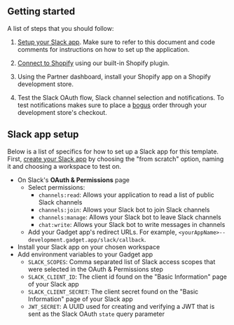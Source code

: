 ## Getting started

A list of steps that you should follow:

1. [Setup your Slack app](https://api.slack.com/). Make sure to refer to this document and code comments for instructions on how to set up the application.

2. [Connect to Shopify](https://docs.gadget.dev/guides/tutorials/connecting-to-shopify#connecting-to-shopify) using our built-in Shopify plugin.

3. Using the Partner dashboard, install your Shopify app on a Shopify development store.

4. Test the Slack OAuth flow, Slack channel selection and notifications. To test notifications makes sure to place a [bogus](https://help.shopify.com/en/manual/checkout-settings/test-orders#place-a-test-order-by-simulating-a-transaction) order through your development store's checkout.

## Slack app setup

Below is a list of specifics for how to set up a Slack app for this template. First, [create your Slack app](https://api.slack.com/) by choosing the "from scratch" option, naming it and choosing a workspace to test on.

- On Slack's **OAuth & Permissions** page
  - Select permissions:
    - `channels:read`: Allows your application to read a list of public Slack channels
    - `channels:join`: Allows your Slack bot to join Slack channels
    - `channels:manage`: Allows your Slack bot to leave Slack channels
    - `chat:write`: Allows your Slack bot to write messages in channels
  - Add your Gadget app's redirect URLs. For example, `<yourAppName>--development.gadget.app/slack/callback`.
- Install your Slack app on your chosen workspace
- Add environment variables to your Gadget app
  - `SLACK_SCOPES`: Comma separated list of Slack access scopes that were selected in the OAuth & Permissions step
  - `SLACK_CLIENT_ID`: The client id found on the "Basic Information" page of your Slack app
  - `SLACK_CLIENT_SECRET`: The client secret found on the "Basic Information" page of your Slack app
  - `JWT_SECRET`: A UUID used for creating and verifying a JWT that is sent as the Slack OAuth `state` query parameter
